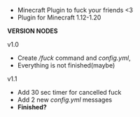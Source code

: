 - Minecraft Plugin to fuck your friends <3
- Plugin for Minecraft 1.12-1.20

**VERSION NODES**

v1.0
- Create */fuck* command and *config.yml*,
- Everything is not finished(maybe)

v1.1
- Add 30 sec timer for cancelled fuck
- Add 2 new *config.yml* messages
- **Finished?**
